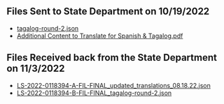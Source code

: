 ## Files Sent to State Department on 10/19/2022
- [tagalog-round-2.json](https://github.com/department-of-veterans-affairs/va.gov-team/blob/master/products/health-care/checkin/translations/tagalog-round-2/tagalog-round-2.json)
- [Additional Content to Translate for Spanish & Tagalog.pdf](https://github.com/department-of-veterans-affairs/va.gov-team/blob/master/products/health-care/checkin/translations/tagalog-round-2/Additional%20Content%20to%20Translate%20for%20Spanish%20%26%20Tagalog.pdf)


## Files Received back from the State Department on 11/3/2022
- [LS-2022-0118394-A-FIL-FINAL_updated_translations_08.18.22.json](https://github.com/department-of-veterans-affairs/va.gov-team/blob/master/products/health-care/checkin/translations/tagalog-round-2/LS-2022-0118394-A-FIL-FINAL_updated_translations_08.18.22.json)
- [LS-2022-0118394-B-FIL-FINAL_tagalog-round-2.json](https://github.com/department-of-veterans-affairs/va.gov-team/blob/master/products/health-care/checkin/translations/tagalog-round-2/LS-2022-0118394-B-FIL-FINAL_tagalog-round-2.json)
